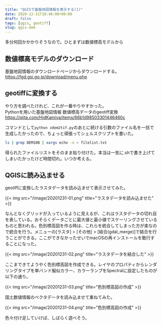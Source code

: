 ```yaml
---
title: "QGISで基盤地図情報を表示する(1)"
date: 2020-12-31T18:48:00+09:00
draft: false
tags: [qgis, geotiff]
slug: qgis-dem
---
```

多分何回かかかりそうなので。ひとまずは数値標高モデルから

## 数値標高モデルのダウンロード
基盤地図情報のダウンロードページからダウンロードする。  
https://fgd.gsi.go.jp/download/menu.php

## geotiffに変換する
やり方を調べたけれど、これが一番やりやすかった。  
Pythonを用いた基盤地図情報 数値標高データのgeotiff変換  
https://qiita.com/HidKamiya/items/66b1d98503301446460c

コマンドとして`python zdem2tif.py`のあとに続ける引数のファイル名を一括で生成したかったので、ちょっと頑張ってシェルスクリプトを書いた。
```zsh
ls | grep DEM10B | xargs echo -n > filelist.txt
```

得られたファイルリストをそのまま貼り付けた。本当は一気に.shで書き上げてしまいたかったけど時間切れ。いつか考える。

## QGISに読み込ませる
geotiffに変換したラスタデータを読み込ませて表示させてみた。

{{< img src="/image/20201231-01.png" title="ラスタデータを読み込ませた" >}}

なんとなくグリッドが入っているように見えるが、これはラスタデータの切れ目を表している。おそらくデータごとに最大値と最小値でスケーリングさせているものと思われる。色別標高図を作る時は、これらを統合してしまった方が楽なので統合を行う。メニューの[ラスタ] > [その他] > [結合(gdal_merge)]で結合を行うことができる。ここができなかったせいでmacOSの再インストールを敢行することになった。

{{< img src="/image/20201231-02.png" title="ラスタデータを結合した" >}}

ここまできてようやく色別標高図を作成できる。レイヤのプロパティからレンダリングタイプを単バンド擬似カラー、カラーランプをSpectralに設定したものが以下の通り。

{{< img src="/image/20201231-03.png" title="色別標高図の作成" >}}

国土数値情報のベクタデータを読み込ませて重ねてみた。

{{< img src="/image/20201231-04.png" title="色別標高図の作成" >}}

色々付け足していけば、しばらく遊べそう。
